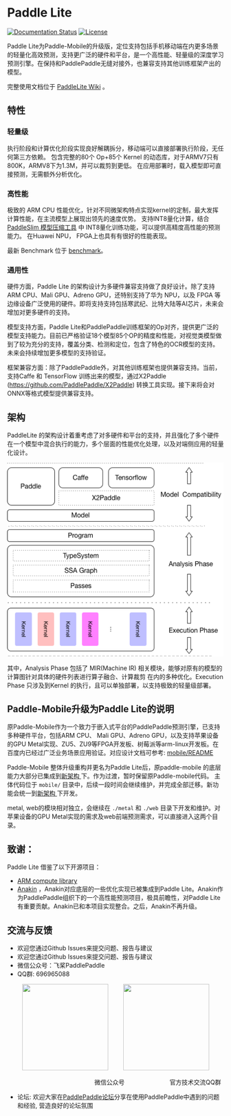 #  Paddle Lite

<!--[![Build Status](https://travis-ci.org/PaddlePaddle/Paddle-Lite.svg?branch=develop&longCache=true&style=flat-square)](https://travis-ci.org/PaddlePaddle/Paddle-Lite)-->
[![Documentation Status](https://img.shields.io/badge/中文文档-最新-brightgreen.svg)](https://github.com/PaddlePaddle/Paddle-Lite/wiki)
[![License](https://img.shields.io/badge/license-Apache%202-blue.svg)](LICENSE)
<!-- [![Release](https://img.shields.io/github/release/PaddlePaddle/Paddle-Mobile.svg)](https://github.com/PaddlePaddle/Paddle-Mobile/releases) -->

Paddle Lite为Paddle-Mobile的升级版，定位支持包括手机移动端在内更多场景的轻量化高效预测，支持更广泛的硬件和平台，是一个高性能、轻量级的深度学习预测引擎。在保持和PaddlePaddle无缝对接外，也兼容支持其他训练框架产出的模型。

完整使用文档位于 [PaddleLite Wiki](https://github.com/PaddlePaddle/Paddle-Lite/wiki) 。

## 特性

### 轻量级
执行阶段和计算优化阶段实现良好解耦拆分，移动端可以直接部署执行阶段，无任何第三方依赖。
包含完整的80个 Op+85个 Kernel 的动态库，对于ARMV7只有800K，ARMV8下为1.3M，并可以裁剪到更低。
在应用部署时，载入模型即可直接预测，无需额外分析优化。

### 高性能
极致的 ARM CPU 性能优化，针对不同微架构特点实现kernel的定制，最大发挥计算性能，在主流模型上展现出领先的速度优势。
支持INT8量化计算，结合 [PaddleSlim 模型压缩工具](https://github.com/PaddlePaddle/models/tree/v1.5/PaddleSlim) 中 INT8量化训练功能，可以提供高精度高性能的预测能力。
在Huawei NPU， FPGA上也具有有很好的性能表现。

最新 Benchmark 位于 [benchmark](https://github.com/PaddlePaddle/Paddle-Lite/wiki/benchmark)。

### 通用性
硬件方面，Paddle Lite 的架构设计为多硬件兼容支持做了良好设计。除了支持ARM CPU、Mali GPU、Adreno GPU，还特别支持了华为 NPU，以及 FPGA 等边缘设备广泛使用的硬件。即将支持支持包括寒武纪、比特大陆等AI芯片，未来会增加对更多硬件的支持。

模型支持方面，Paddle Lite和PaddlePaddle训练框架的Op对齐，提供更广泛的模型支持能力。目前已严格验证18个模型85个OP的精度和性能，对视觉类模型做到了较为充分的支持，覆盖分类、检测和定位，包含了特色的OCR模型的支持。未来会持续增加更多模型的支持验证。

框架兼容方面：除了PaddlePaddle外，对其他训练框架也提供兼容支持。当前，支持Caffe 和 TensorFlow 训练出来的模型，通过X2Paddle (https://github.com/PaddlePaddle/X2Paddle) 转换工具实现。接下来将会对ONNX等格式模型提供兼容支持。

## 架构

PaddleLite 的架构设计着重考虑了对多硬件和平台的支持，并且强化了多个硬件在一个模型中混合执行的能力，多个层面的性能优化处理，以及对端侧应用的轻量化设计。

![](https://github.com/Superjomn/_tmp_images/raw/master/images/paddle-lite-architecture.png)

其中，Analysis Phase 包括了 MIR(Machine IR) 相关模块，能够对原有的模型的计算图针对具体的硬件列表进行算子融合、计算裁剪 在内的多种优化。Execution Phase 只涉及到Kernel 的执行，且可以单独部署，以支持极致的轻量级部署。


## Paddle-Mobile升级为Paddle Lite的说明
原Paddle-Mobile作为一个致力于嵌入式平台的PaddlePaddle预测引擎，已支持多种硬件平台，包括ARM CPU、 Mali GPU、Adreno GPU，以及支持苹果设备的GPU Metal实现、ZU5、ZU9等FPGA开发板、树莓派等arm-linux开发板。在百度内已经过广泛业务场景应用验证。对应设计文档可参考: [mobile/README](https://github.com/PaddlePaddle/Paddle-Lite/blob/develop/mobile/README.md)

Paddle-Mobile 整体升级重构并更名为Paddle Lite后，原paddle-mobile 的底层能力大部分已集成到[新架构 ](https://github.com/PaddlePaddle/Paddle-Lite/tree/develop/lite)下。作为过渡，暂时保留原Paddle-mobile代码。 主体代码位于 `mobile/` 目录中，后续一段时间会继续维护，并完成全部迁移。新功能会统一到[新架构 ](https://github.com/PaddlePaddle/Paddle-Lite/tree/develop/lite)下开发。

metal, web的模块相对独立，会继续在 `./metal` 和 `./web` 目录下开发和维护。对苹果设备的GPU Metal实现的需求及web前端预测需求，可以直接进入这两个目录。

## 致谢：
Paddle Lite 借鉴了以下开源项目：
- [ARM compute library]((https://github.com/ARM-software/ComputeLibrary))
- [Anakin](https://github.com/PaddlePaddle/Anakin) ，Anakin对应底层的一些优化实现已被集成到Paddle Lite。Anakin作为PaddlePaddle组织下的一个高性能预测项目，极具前瞻性，对Paddle Lite有重要贡献。Anakin已和本项目实现整合。之后，Anakin不再升级。

##  交流与反馈
* 欢迎您通过Github Issues来提交问题、报告与建议
* 欢迎您通过Github Issues来提交问题、报告与建议
* 微信公众号：飞桨PaddlePaddle
* QQ群: 696965088 

<p align="center"><img width="200" height="200"  src="https://user-images.githubusercontent.com/45189361/64117959-1969de80-cdc9-11e9-84f7-e1c2849a004c.jpeg"/>&#8194;&#8194;&#8194;&#8194;&#8194;<img width="200" height="200" margin="500" src="https://user-images.githubusercontent.com/45189361/64117844-cb54db00-cdc8-11e9-8c08-24bbe594608e.jpeg"/></p>
<p align="left">   &#8194;&#8194;&#8194;&#8194;&#8194;&#8194;&#8194;&#8194;&#8194;&#8194;&#8194;&#8194;&#8194;&#8194;&#8194;&#8194;&#8194;&#8194;&#8194;&#8194;&#8194;&#8194;&#8194;&#8194;&#8194;&#8194;&#8194;&#8194;&#8194;微信公众号&#8194;&#8194;&#8194;&#8194;&#8194;&#8194;&#8194;&#8194;&#8194;&#8194;&#8194;&#8194;&#8194;&#8194;&#8194;官方技术交流QQ群</p>


* 论坛: 欢迎大家在[PaddlePaddle论坛](https://ai.baidu.com/forum/topic/list/168)分享在使用PaddlePaddle中遇到的问题和经验, 营造良好的论坛氛围
